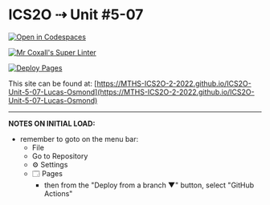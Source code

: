 # ICS2O ⇢ Unit #5-07

[![Open in Codespaces](https://classroom.github.com/assets/launch-codespace-7f7980b617ed060a017424585567c406b6ee15c891e84e1186181d67ecf80aa0.svg)](https://classroom.github.com/open-in-codespaces?assignment_repo_id=11131910)

[![Mr Coxall's Super Linter](https://github.com/MTHS-ICS2O-2-2022/ICS2O-Unit-5-07-Lucas-Osmond/workflows/Mr%20Coxall's%20Super%20Linter/badge.svg)](https://github.com/MTHS-ICS2O-2-2022/ICS2O-Unit-5-07-Lucas-Osmond/actions)

[![Deploy Pages](https://github.com/MTHS-ICS2O-2-2022/ICS2O-Unit-5-07-Lucas-Osmond/workflows/Deploy%20Pages/badge.svg)](https://github.com/MTHS-ICS2O-2-2022/ICS2O-Unit-5-07-Lucas-Osmond/actions)

This site can be found at: [https://MTHS-ICS2O-2-2022.github.io/ICS2O-Unit-5-07-Lucas-Osmond](https://MTHS-ICS2O-2-2022.github.io/ICS2O-Unit-5-07-Lucas-Osmond)

---

**NOTES ON INITIAL LOAD:**
- remember to goto on the menu bar:
  - File
  - Go to Repository
  - ⚙ Settings
  - 🗔 Pages
    - then from the "Deploy from a branch ▼" button, select "GitHub Actions"
